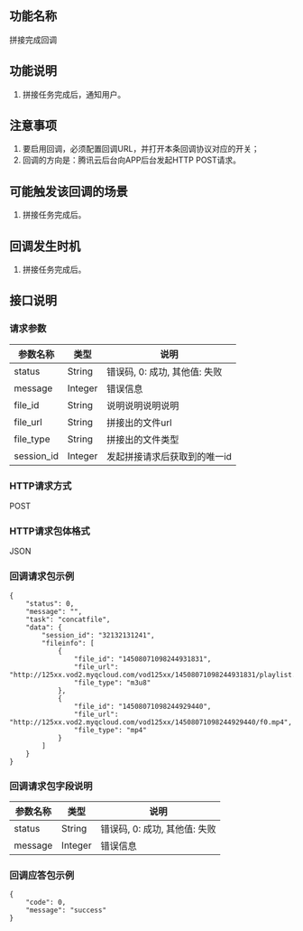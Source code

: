 ## 功能名称
拼接完成回调

## 功能说明
1. 拼接任务完成后，通知用户。

## 注意事项
1. 要启用回调，必须配置回调URL，并打开本条回调协议对应的开关；
2. 回调的方向是：腾讯云后台向APP后台发起HTTP POST请求。

## 可能触发该回调的场景
1. 拼接任务完成后。

## 回调发生时机
1. 拼接任务完成后。

## 接口说明

### 请求参数
| 参数名称 | 类型 | 说明 |
|---------|---------|---------|
| status | String | 错误码, 0: 成功, 其他值: 失败 |
| message | Integer | 错误信息  |
| file_id | String | 说明说明说明说明 |
| file_url | String | 拼接出的文件url  |
| file_type | String | 拼接出的文件类型 |
| session_id | Integer | 发起拼接请求后获取到的唯一id |

### HTTP请求方式
POST
### HTTP请求包体格式
JSON
### 回调请求包示例
```
{
    "status": 0,
    "message": "",
    "task": "concatfile",
    "data": {
        "session_id": "32132131241",
        "fileinfo": [
            {
                "file_id": "14508071098244931831",
                "file_url": "http://125xx.vod2.myqcloud.com/vod125xx/14508071098244931831/playlist.f6.m3u8",
                "file_type": "m3u8"
            },
            {
                "file_id": "14508071098244929440",
                "file_url": "http://125xx.vod2.myqcloud.com/vod125xx/14508071098244929440/f0.mp4",
                "file_type": "mp4"
            }
        ]
    }
}
```
### 回调请求包字段说明
| 参数名称 | 类型 | 说明 |
|---------|---------|---------|
| status | String | 错误码, 0: 成功, 其他值: 失败 |
| message | Integer | 错误信息  |
### 回调应答包示例
```
{
    "code": 0,
	"message": "success"
}
```



